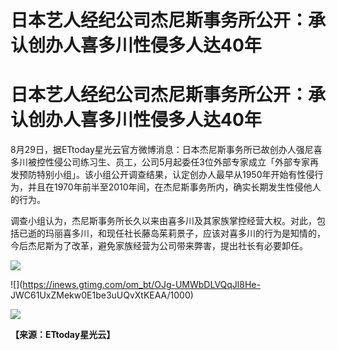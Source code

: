 # 日本艺人经纪公司杰尼斯事务所公开：承认创办人喜多川性侵多人达40年

# 日本艺人经纪公司杰尼斯事务所公开：承认创办人喜多川性侵多人达40年

8月29日，据ETtoday星光云官方微博消息：日本杰尼斯事务所已故创办人强尼喜多川被控性侵公司练习生、员工，公司5月起委任3位外部专家成立「外部专家再发预防特别小组」。该小组公开调查结果，认定创办人最早从1950年开始有性侵行为，并且在1970年前半至2010年间，在杰尼斯事务所内，确实长期发生性侵他人的行为。

调查小组认为，杰尼斯事务所长久以来由喜多川及其家族掌控经营大权。对此，包括已逝的玛丽喜多川，和现任社长藤岛茱莉景子，应该对喜多川的行为是知情的，今后杰尼斯为了改革，避免家族经营为公司带来弊害，提出社长有必要卸任。

![](https://inews.gtimg.com/om_bt/OGmPBgUrZkHd6aHeI7NyygeW8GDnBviSl3VZyZNA0tkUIAA/1000)

![](https://inews.gtimg.com/om_bt/OJg-UMWbDLVQqJl8He-
JWC61UxZMekw0E1be3uUQvXtKEAA/1000)

![](https://inews.gtimg.com/om_bt/O6ZwKtGa3j5HY1P4VKfCtWZ2O215Utlw7_8ONmVuBWGc8AA/1000)

**【来源：ETtoday星光云】**

